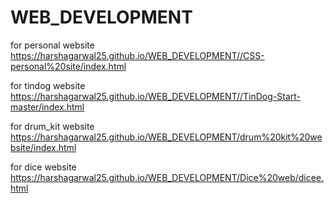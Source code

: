 # WEB_DEVELOPMENT


for personal website https://harshagarwal25.github.io/WEB_DEVELOPMENT//CSS-personal%20site/index.html

for tindog website https://harshagarwal25.github.io/WEB_DEVELOPMENT//TinDog-Start-master/index.html

for drum_kit website https://harshagarwal25.github.io/WEB_DEVELOPMENT/drum%20kit%20website/index.html

for dice website   https://harshagarwal25.github.io/WEB_DEVELOPMENT/Dice%20web/dicee.html
